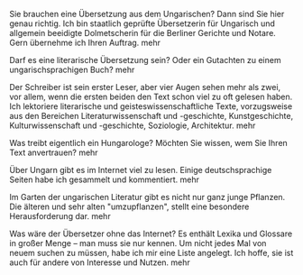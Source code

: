 ---
---

Sie brauchen eine Übersetzung aus dem Ungarischen? Dann sind Sie hier genau richtig. Ich bin staatlich geprüfte Übersetzerin für Ungarisch und allgemein beeidigte Dolmetscherin für die Berliner Gerichte und Notare. Gern übernehme ich Ihren Auftrag. mehr

Darf es eine literarische Übersetzung sein? Oder ein Gutachten zu einem ungarischsprachigen Buch? mehr

Der Schreiber ist sein erster Leser, aber vier Augen sehen mehr als zwei, vor allem, wenn die ersten beiden den Text schon viel zu oft gelesen haben. Ich lektoriere literarische und geisteswissenschaftliche Texte, vorzugsweise aus den Bereichen Literaturwissenschaft und -geschichte, Kunstgeschichte, Kulturwissenschaft und -geschichte, Soziologie, Architektur. mehr

Was treibt eigentlich ein Hungarologe? Möchten Sie wissen, wem Sie Ihren Text anvertrauen? mehr

Über Ungarn gibt es im Internet viel zu lesen. Einige deutschsprachige Seiten habe ich gesammelt und kommentiert. mehr

Im Garten der ungarischen Literatur gibt es nicht nur ganz junge Pflanzen. Die älteren und sehr alten "umzupflanzen", stellt eine besondere Herausforderung dar. mehr

Was wäre der Übersetzer ohne das Internet? Es enthält Lexika und Glossare in großer Menge – man muss sie nur kennen. Um nicht jedes Mal von neuem suchen zu müssen, habe ich mir eine Liste angelegt. Ich hoffe, sie ist auch für andere von Interesse und Nutzen. mehr 
